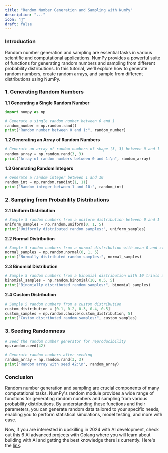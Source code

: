```yaml
---
title: "Random Number Generation and Sampling with NumPy"
description: "..."
icon: "🎲"
draft: false
---
```


### Introduction

Random number generation and sampling are essential tasks in various scientific and computational applications. NumPy provides a powerful suite of functions for generating random numbers and sampling from different probability distributions. In this tutorial, we'll explore how to generate random numbers, create random arrays, and sample from different distributions using NumPy.

### 1. Generating Random Numbers

**1.1 Generating a Single Random Number**

```python
import numpy as np

# Generate a single random number between 0 and 1
random_number = np.random.rand()
print("Random number between 0 and 1:", random_number)
```

**1.2 Generating an Array of Random Numbers**

```python
# Generate an array of random numbers of shape (3, 3) between 0 and 1
random_array = np.random.rand(3, 3)
print("Array of random numbers between 0 and 1:\n", random_array)
```

**1.3 Generating Random Integers**

```python
# Generate a random integer between 1 and 10
random_int = np.random.randint(1, 11)
print("Random integer between 1 and 10:", random_int)
```

### 2. Sampling from Probability Distributions

**2.1 Uniform Distribution**

```python
# Sample 5 random numbers from a uniform distribution between 0 and 1
uniform_samples = np.random.uniform(0, 1, 5)
print("Uniformly distributed random samples:", uniform_samples)
```

**2.2 Normal Distribution**

```python
# Sample 5 random numbers from a normal distribution with mean 0 and standard deviation 1
normal_samples = np.random.normal(0, 1, 5)
print("Normally distributed random samples:", normal_samples)
```

**2.3 Binomial Distribution**

```python
# Sample 5 random numbers from a binomial distribution with 10 trials and probability of success 0.5
binomial_samples = np.random.binomial(10, 0.5, 5)
print("Binomially distributed random samples:", binomial_samples)
```

**2.4 Custom Distribution**

```python
# Sample 5 random numbers from a custom distribution
custom_distribution = [0.1, 0.2, 0.3, 0.4, 0.5]
custom_samples = np.random.choice(custom_distribution, 5)
print("Custom distributed random samples:", custom_samples)
```

### 3. Seeding Randomness

```python
# Seed the random number generator for reproducibility
np.random.seed(42)

# Generate random numbers after seeding
random_array = np.random.rand(3, 3)
print("Random array with seed 42:\n", random_array)
```

### Conclusion

Random number generation and sampling are crucial components of many computational tasks. NumPy's random module provides a wide range of functions for generating random numbers and sampling from various probability distributions. By understanding these functions and their parameters, you can generate random data tailored to your specific needs, enabling you to perform statistical simulations, model testing, and more with ease.

Now, if you are interested in upskilling in 2024 with AI development, check out this 6 AI advanced projects with Golang where you will learn about building with AI and getting the best knowledge there is currently. Here's the [link](https://akhilsharmatech.gumroad.com/l/zgxqq).

